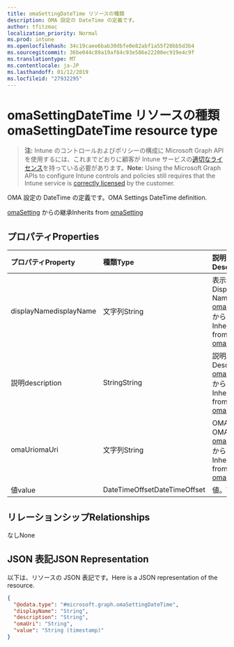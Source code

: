 ```yaml
---
title: omaSettingDateTime リソースの種類
description: OMA 設定の DateTime の定義です。
author: tfitzmac
localization_priority: Normal
ms.prod: intune
ms.openlocfilehash: 34c19caee6bab30dbfe0e82abf1a55f20bb5d3b4
ms.sourcegitcommit: 36be044c89a19af84c93e586e22200ec919e4c9f
ms.translationtype: MT
ms.contentlocale: ja-JP
ms.lasthandoff: 01/12/2019
ms.locfileid: "27932295"
---
```

# <a name="omasettingdatetime-resource-type"></a><span data-ttu-id="d6f6a-103">omaSettingDateTime リソースの種類</span><span class="sxs-lookup"><span data-stu-id="d6f6a-103">omaSettingDateTime resource type</span></span>

> <span data-ttu-id="d6f6a-104">**注:** Intune のコントロールおよびポリシーの構成に Microsoft Graph API を使用するには、これまでどおりに顧客が Intune サービスの[適切なライセンス](https://go.microsoft.com/fwlink/?linkid=839381)を持っている必要があります。</span><span class="sxs-lookup"><span data-stu-id="d6f6a-104">**Note:** Using the Microsoft Graph APIs to configure Intune controls and policies still requires that the Intune service is [correctly licensed](https://go.microsoft.com/fwlink/?linkid=839381) by the customer.</span></span>

<span data-ttu-id="d6f6a-105">OMA 設定の DateTime の定義です。</span><span class="sxs-lookup"><span data-stu-id="d6f6a-105">OMA Settings DateTime definition.</span></span>

<span data-ttu-id="d6f6a-106">[omaSetting](../resources/intune-deviceconfig-omasetting.md) からの継承</span><span class="sxs-lookup"><span data-stu-id="d6f6a-106">Inherits from [omaSetting](../resources/intune-deviceconfig-omasetting.md)</span></span>

## <a name="properties"></a><span data-ttu-id="d6f6a-107">プロパティ</span><span class="sxs-lookup"><span data-stu-id="d6f6a-107">Properties</span></span>
|<span data-ttu-id="d6f6a-108">プロパティ</span><span class="sxs-lookup"><span data-stu-id="d6f6a-108">Property</span></span>|<span data-ttu-id="d6f6a-109">種類</span><span class="sxs-lookup"><span data-stu-id="d6f6a-109">Type</span></span>|<span data-ttu-id="d6f6a-110">説明</span><span class="sxs-lookup"><span data-stu-id="d6f6a-110">Description</span></span>|
|:---|:---|:---|
|<span data-ttu-id="d6f6a-111">displayName</span><span class="sxs-lookup"><span data-stu-id="d6f6a-111">displayName</span></span>|<span data-ttu-id="d6f6a-112">文字列</span><span class="sxs-lookup"><span data-stu-id="d6f6a-112">String</span></span>|<span data-ttu-id="d6f6a-113">表示名。</span><span class="sxs-lookup"><span data-stu-id="d6f6a-113">Display Name.</span></span> <span data-ttu-id="d6f6a-114">[omaSetting](../resources/intune-deviceconfig-omasetting.md) からの継承</span><span class="sxs-lookup"><span data-stu-id="d6f6a-114">Inherited from [omaSetting](../resources/intune-deviceconfig-omasetting.md)</span></span>|
|<span data-ttu-id="d6f6a-115">説明</span><span class="sxs-lookup"><span data-stu-id="d6f6a-115">description</span></span>|<span data-ttu-id="d6f6a-116">String</span><span class="sxs-lookup"><span data-stu-id="d6f6a-116">String</span></span>|<span data-ttu-id="d6f6a-117">説明。</span><span class="sxs-lookup"><span data-stu-id="d6f6a-117">Description.</span></span> <span data-ttu-id="d6f6a-118">[omaSetting](../resources/intune-deviceconfig-omasetting.md) からの継承</span><span class="sxs-lookup"><span data-stu-id="d6f6a-118">Inherited from [omaSetting](../resources/intune-deviceconfig-omasetting.md)</span></span>|
|<span data-ttu-id="d6f6a-119">omaUri</span><span class="sxs-lookup"><span data-stu-id="d6f6a-119">omaUri</span></span>|<span data-ttu-id="d6f6a-120">文字列</span><span class="sxs-lookup"><span data-stu-id="d6f6a-120">String</span></span>|<span data-ttu-id="d6f6a-121">OMA。</span><span class="sxs-lookup"><span data-stu-id="d6f6a-121">OMA.</span></span> <span data-ttu-id="d6f6a-122">[omaSetting](../resources/intune-deviceconfig-omasetting.md) からの継承</span><span class="sxs-lookup"><span data-stu-id="d6f6a-122">Inherited from [omaSetting](../resources/intune-deviceconfig-omasetting.md)</span></span>|
|<span data-ttu-id="d6f6a-123">値</span><span class="sxs-lookup"><span data-stu-id="d6f6a-123">value</span></span>|<span data-ttu-id="d6f6a-124">DateTimeOffset</span><span class="sxs-lookup"><span data-stu-id="d6f6a-124">DateTimeOffset</span></span>|<span data-ttu-id="d6f6a-125">値。</span><span class="sxs-lookup"><span data-stu-id="d6f6a-125">Value.</span></span>|

## <a name="relationships"></a><span data-ttu-id="d6f6a-126">リレーションシップ</span><span class="sxs-lookup"><span data-stu-id="d6f6a-126">Relationships</span></span>
<span data-ttu-id="d6f6a-127">なし</span><span class="sxs-lookup"><span data-stu-id="d6f6a-127">None</span></span>
## <a name="json-representation"></a><span data-ttu-id="d6f6a-128">JSON 表記</span><span class="sxs-lookup"><span data-stu-id="d6f6a-128">JSON Representation</span></span>
<span data-ttu-id="d6f6a-129">以下は、リソースの JSON 表記です。</span><span class="sxs-lookup"><span data-stu-id="d6f6a-129">Here is a JSON representation of the resource.</span></span>
<!-- {
  "blockType": "resource",
  "@odata.type": "microsoft.graph.omaSettingDateTime"
}
-->
``` json
{
  "@odata.type": "#microsoft.graph.omaSettingDateTime",
  "displayName": "String",
  "description": "String",
  "omaUri": "String",
  "value": "String (timestamp)"
}
```



